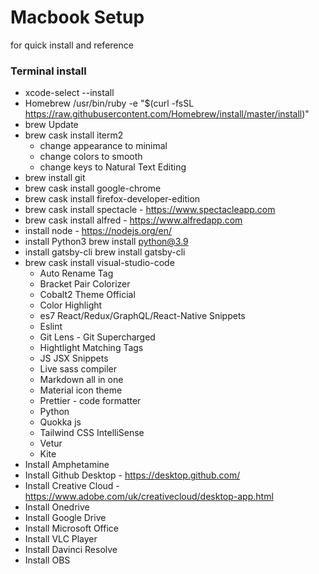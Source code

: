 # Macbook Setup

for quick install and reference

### Terminal install

- xcode-select --install
- Homebrew /usr/bin/ruby -e "\$(curl -fsSL https://raw.githubusercontent.com/Homebrew/install/master/install)"
- brew Update
- brew cask install iterm2
  - change appearance to minimal
  - change colors to smooth
  - change keys to Natural Text Editing
- brew install git
- brew cask install google-chrome
- brew cask install firefox-developer-edition
- brew cask install spectacle - https://www.spectacleapp.com
- brew cask install alfred - https://www.alfredapp.com
- install node - https://nodejs.org/en/
- install Python3 brew install python@3.9
- install gatsby-cli brew install gatsby-cli
- brew cask install visual-studio-code
  - Auto Rename Tag
  - Bracket Pair Colorizer
  - Cobalt2 Theme Official
  - Color Highlight
  - es7 React/Redux/GraphQL/React-Native Snippets
  - Eslint
  - Git Lens - Git Supercharged
  - Hightlight Matching Tags
  - JS JSX Snippets
  - Live sass compiler
  - Markdown all in one
  - Material icon theme
  - Prettier - code formatter
  - Python
  - Quokka js
  - Tailwind CSS IntelliSense
  - Vetur
  - Kite
- Install Amphetamine
- Install Github Desktop - https://desktop.github.com/
- Install Creative Cloud - https://www.adobe.com/uk/creativecloud/desktop-app.html
- Install Onedrive
- Install Google Drive
- Install Microsoft Office
- Install VLC Player
- Install Davinci Resolve
- Install OBS
